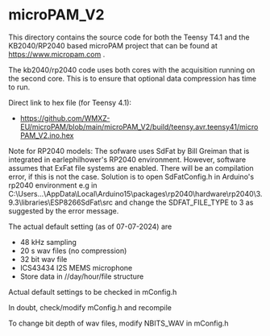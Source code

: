 # microPAM_V2
 
 This directory contains the source code for both the Teensy T4.1 and the KB2040/RP2040 based microPAM project that can be found at https://www.micropam.com .
 
 The kb2040/rp2040 code uses both cores with the acquisition running on the second core. This is to ensure that optional data compression has time to run.

 Direct link to hex file (for Teensy 4.1): 
 - https://github.com/WMXZ-EU/microPAM/blob/main/microPAM_V2/build/teensy.avr.teensy41/microPAM_V2.ino.hex

Note for RP2040 models: The sofware uses SdFat by Bill Greiman that is integrated in earlephilhower's RP2040 environment. However, software assumes that ExFat file systems are enabled. There will be an compilation error, if this is not the case. Solution is to open SdFatConfig.h in Arduino's rp2040 environment e.g in C:\Users\...\AppData\Local\Arduino15\packages\rp2040\hardware\rp2040\3.9.3\libraries\ESP8266SdFat\src and change the SDFAT_FILE_TYPE to 3 as suggested by the error message.

 The actual default setting (as of 07-07-2024) are
 - 48 kHz sampling 
 - 20 s wav files (no compression)
 - 32 bit wav file
 - ICS43434 I2S MEMS microphone
 - Store data in //day/hour/file structure 
 
 Actual default settings to be checked in mConfig.h

 In doubt, check/modify mConfig.h and recompile

 To change bit depth of wav files, modify NBITS_WAV in mConfig.h